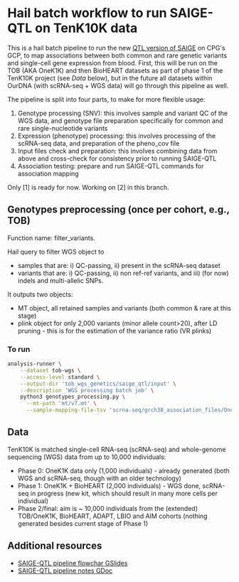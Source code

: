 # Hail batch workflow to run SAIGE-QTL on TenK10K data

This is a hail batch pipeline to run the new [QTL version of SAIGE](https://github.com/weizhou0/qtl) on CPG's GCP, to map associations between both common and rare genetic variants and single-cell gene expression from blood.
First, this will be run on the TOB (AKA OneK1K) and then BioHEART datasets as part of phase 1 of the TenK10K project (see *Data* below), but in the future all datasets within OurDNA (with scRNA-seq + WGS data) will go through this pipeline as well.

The pipeline is split into four parts, to make for more flexible usage:

1. Genotype processing (SNV): this involves sample and variant QC of the WGS data, and genotype file preparation specifically for common and rare single-nucleotide variants
2. Expression (phenotype) processing: this involves processing of the scRNA-seq data, and preparation of the pheno_cov file
3. Input files check and preparation: this involves combining data from above and cross-check for consistency prior to running SAIGE-QTL
4. Association testing: prepare and run SAIGE-QTL commands for association mapping

Only [1] is ready for now.
Working on [2] in this branch.

## Genotypes preprocessing (once per cohort, e.g., TOB)

Function name: filter_variants.

Hail query to filter WGS object to

* samples that are: i) QC-passing, ii) present in the scRNA-seq dataset
* variants that are: i) QC-passing, ii) non ref-ref variants, and iii) (for now) indels and multi-allelic SNPs.

It outputs two objects:

* MT object, all retained samples and variants (both common & rare at this stage)
* plink object for only 2,000 variants (minor allele count>20), after LD pruning - this is for the estimation of the variance ratio (VR plinks)


### To run

```bash
analysis-runner \
    --dataset tob-wgs \
    --access-level standard \
    --output-dir 'tob_wgs_genetics/saige_qtl/input' \
    --description 'WGS processing batch job' \
    python3 genotypes_processing.py \
      --mt-path 'mt/v7.mt' \
      --sample-mapping-file-tsv 'scrna-seq/grch38_association_files/OneK1K_CPG_IDs.tsv'
```

## Data

TenK10K is matched single-cell RNA-seq (scRNA-seq) and whole-genome sequencing (WGS) data from up to 10,000 individuals:

* Phase 0: OneK1K data only (1,000 individuals) - already generated (both WGS and scRNA-seq, though with an older technology)
* Phase 1: OneK1K + BioHEART (2,000 individuals) - WGS done, scRNA-seq in progress (new kit, which should result in many more cells per individual)
* Phase 2/final: aim is ~ 10,000 individuals from the (extended) TOB/OneK1K, BioHEART, ADAPT, LBIO and AIM cohorts (nothing generated besides current stage of Phase 1)

## Additional resources

* [SAIGE-QTL pipeline flowchar GSlides](https://docs.google.com/presentation/d/1OhNiA6DaP9ZGlAbh8uZuZWzvrrr_QwvJwJ_lVPBZoic/edit#slide=id.g25daf727307_0_102)
* [SAIGE-QTL pipeline notes GDoc](https://docs.google.com/document/d/1t11VafeU1THA4X58keHd5oPVglTYiY3DKC7P05GHCzw/edit)

